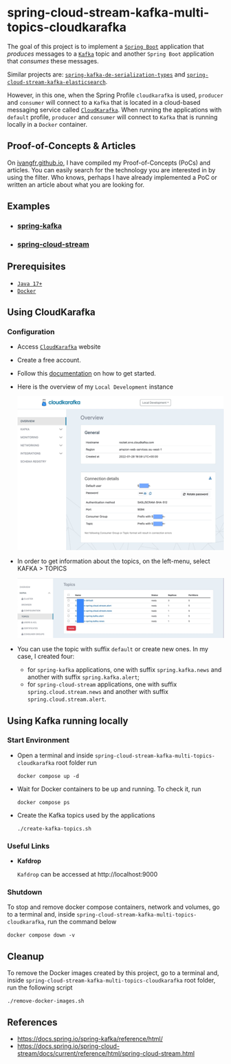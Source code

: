 # spring-cloud-stream-kafka-multi-topics-cloudkarafka

The goal of this project is to implement a [`Spring Boot`](https://docs.spring.io/spring-boot/docs/current/reference/htmlsingle/) application that _produces_ messages to a [`Kafka`](https://kafka.apache.org/) topic and another `Spring Boot` application that _consumes_ these messages.

Similar projects are: [`spring-kafka-de-serialization-types`](https://github.com/ivangfr/spring-kafka-de-serialization-types) and [`spring-cloud-stream-kafka-elasticsearch`](https://github.com/ivangfr/spring-cloud-stream-kafka-elasticsearch).

However, in this one, when the Spring Profile `cloudkarafka` is used, `producer` and `consumer` will connect to a `Kafka` that is located in a cloud-based messaging service called [`CloudKarafka`](https://www.cloudkarafka.com/). When running the applications with `default` profile, `producer` and `consumer` will connect to `Kafka` that is running locally in a `Docker` container.

## Proof-of-Concepts & Articles

On [ivangfr.github.io](https://ivangfr.github.io), I have compiled my Proof-of-Concepts (PoCs) and articles. You can easily search for the technology you are interested in by using the filter. Who knows, perhaps I have already implemented a PoC or written an article about what you are looking for.

## Examples

- ### [spring-kafka](https://github.com/ivangfr/spring-cloud-stream-kafka-multi-topics-cloudkarafka/tree/master/spring-kafka#spring-cloud-stream-kafka-multi-topics-cloudkarafka)
- ### [spring-cloud-stream](https://github.com/ivangfr/spring-cloud-stream-kafka-multi-topics-cloudkarafka/tree/master/spring-cloud-stream#spring-cloud-stream-kafka-multi-topics-cloudkarafka)

## Prerequisites

- [`Java 17+`](https://www.oracle.com/java/technologies/downloads/#java17)
- [`Docker`](https://www.docker.com/)

## Using CloudKarafka

### Configuration

- Access [`CloudKarafka`](https://www.cloudkarafka.com/) website

- Create a free account.

- Follow this [documentation](https://www.cloudkarafka.com/docs/index.html) on how to get started.

- Here is the overview of my `Local Development` instance

  ![cloudkarafka-details](documentation/cloudkarafka-details.jpeg)

- In order to get information about the topics, on the left-menu, select KAFKA > TOPICS

  ![cloudkarafka-topics](documentation/cloudkarafka-topics.jpeg)

- You can use the topic with suffix `default` or create new ones. In my case, I created four:
  - for `spring-kafka` applications, one with suffix `spring.kafka.news` and another with suffix `spring.kafka.alert`;
  - for `spring-cloud-stream` applications, one with suffix `spring.cloud.stream.news` and another with suffix `spring.cloud.stream.alert`.

## Using Kafka running locally

### Start Environment

- Open a terminal and inside `spring-cloud-stream-kafka-multi-topics-cloudkarafka` root folder run
  ```
  docker compose up -d
  ```

- Wait for Docker containers to be up and running. To check it, run
  ```
  docker compose ps
  ```

- Create the Kafka topics used by the applications
  ```
  ./create-kafka-topics.sh
  ```

### Useful Links

- **Kafdrop**

  `Kafdrop` can be accessed at http://localhost:9000

### Shutdown

To stop and remove docker compose containers, network and volumes, go to a terminal and, inside `spring-cloud-stream-kafka-multi-topics-cloudkarafka`, run the command below
```
docker compose down -v
```

## Cleanup

To remove the Docker images created by this project, go to a terminal and, inside `spring-cloud-stream-kafka-multi-topics-cloudkarafka` root folder, run the following script
```
./remove-docker-images.sh
```

## References

- https://docs.spring.io/spring-kafka/reference/html/
- https://docs.spring.io/spring-cloud-stream/docs/current/reference/html/spring-cloud-stream.html